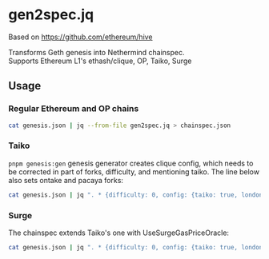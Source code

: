 # gen2spec.jq

Based on https://github.com/ethereum/hive

Transforms Geth genesis into Nethermind chainspec.<br>
Supports Ethereum L1's ethash/clique, OP, Taiko, Surge

## Usage

### Regular Ethereum and OP chains

```sh
cat genesis.json | jq --from-file gen2spec.jq > chainspec.json
```

### Taiko

`pnpm genesis:gen` genesis generator creates clique config, which needs to be corrected in part of forks, difficulty, and mentioning taiko. The line below also sets ontake and pacaya forks:

```sh
cat genesis.json | jq ". * {difficulty: 0, config: {taiko: true, londonBlock: 0, ontakeBlock: 1, pacayaBlock: 1, shanghaiTime: 0}} | del(.config.clique)" | jq --from-file gen2spec.jq > chainspec.json
```

### Surge 

The chainspec extends Taiko's one with UseSurgeGasPriceOracle:

```sh
cat genesis.json | jq ". * {difficulty: 0, config: {taiko: true, londonBlock: 0, ontakeBlock: 1, pacayaBlock: 1, useSurgeGasPriceOracle: true, shanghaiTime: 0}} | del(.config.clique)" | jq --from-file gen2spec.jq > chainspec.json
```
